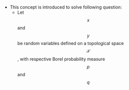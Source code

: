 - This concept is introduced to solve following question:
	- Let $$x$$ and $$y$$ be random variables defined on a topological space $$\mathcal{X}$$, with respective Borel probability measure $$p$$ and $$q$$